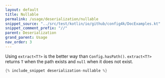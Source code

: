 ```yaml
---
layout: default
title: Nullable
permalink: /usage/deserialization/nullable
snippet_source: "../src/test/kotlin/io/github/config4k/DocExamples.kt"
snippet_comment_prefix: "//"
parent: Deserialization
grand_parent: Usage
nav_order: 3
---
```


Using `extract<T?>` is the better way than `Config.hasPath()`.
`extract<T?>` returns `T` when the path exists and `null` when it does not exist.
```kotlin
{% include_snippet deserialization-nullable %}
```
